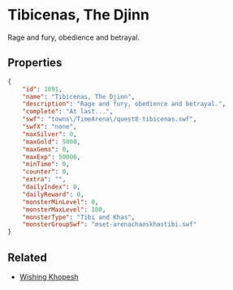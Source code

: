 # Tibicenas, The Djinn

Rage and fury, obedience and betrayal.

## Properties

```json
{
    "id": 1891,
    "name": "Tibicenas, The Djinn",
    "description": "Rage and fury, obedience and betrayal.",
    "complete": "At last...",
    "swf": "towns\/TimeArena\/quest8-tibicenas.swf",
    "swfX": "none",
    "maxSilver": 0,
    "maxGold": 5000,
    "maxGems": 0,
    "maxExp": 50000,
    "minTime": 0,
    "counter": 0,
    "extra": "",
    "dailyIndex": 0,
    "dailyReward": 0,
    "monsterMinLevel": 0,
    "monsterMaxLevel": 100,
    "monsterType": "Tibi and Khas",
    "monsterGroupSwf": "mset-arenachaoskhastibi.swf"
}
```

## Related

- [Wishing Khopesh](../items/20677-wishing-khopesh.md)

